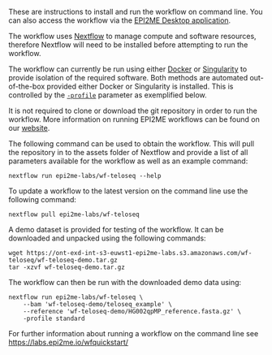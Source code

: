 
These are instructions to install and run the workflow on command line.
You can also access the workflow via the
[EPI2ME Desktop application](https://labs.epi2me.io/downloads/).

The workflow uses [Nextflow](https://www.nextflow.io/) to manage
compute and software resources,
therefore Nextflow will need to be
installed before attempting to run the workflow.

The workflow can currently be run using either
[Docker](https://docs.docker.com/get-started/)
or [Singularity](https://docs.sylabs.io/guides/3.0/user-guide/index.html)
to provide isolation of the required software.
Both methods are automated out-of-the-box provided
either Docker or Singularity is installed.
This is controlled by the
[`-profile`](https://www.nextflow.io/docs/latest/config.html#config-profiles)
parameter as exemplified below.

It is not required to clone or download the git repository
in order to run the workflow.
More information on running EPI2ME workflows can
be found on our [website](https://labs.epi2me.io/wfindex).

The following command can be used to obtain the workflow.
This will pull the repository in to the assets folder of
Nextflow and provide a list of all parameters
available for the workflow as well as an example command:

```
nextflow run epi2me-labs/wf-teloseq --help
```
To update a workflow to the latest version on the command line use
the following command:
```
nextflow pull epi2me-labs/wf-teloseq
```

A demo dataset is provided for testing of the workflow.
It can be downloaded and unpacked using the following commands:
```
wget https://ont-exd-int-s3-euwst1-epi2me-labs.s3.amazonaws.com/wf-teloseq/wf-teloseq-demo.tar.gz
tar -xzvf wf-teloseq-demo.tar.gz
```
The workflow can then be run with the downloaded demo data using:
```
nextflow run epi2me-labs/wf-teloseq \
	--bam 'wf-teloseq-demo/teloseq_example' \
	--reference 'wf-teloseq-demo/HG002qpMP_reference.fasta.gz' \
	-profile standard
```

For further information about running a workflow on
the command line see https://labs.epi2me.io/wfquickstart/
